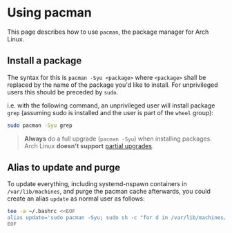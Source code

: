 # Using pacman

This page describes how to use `pacman`, the package manager for Arch Linux.

## Install a package

The syntax for this is `pacman -Syu <package>` where `<package>` shall be replaced by the name of the package you'd like to install.
For unprivileged users this should be preceded by `sudo`.

i.e. with the following command, an unprivileged user will install package `grep` (assuming sudo is installed and the user is part of the `wheel` group):

```bash
sudo pacman -Syu grep
```

> **Always** do a full upgrade (`pacman -Syu`) when installing packages. Arch Linux **doesn't support** [partial upgrades].

## Alias to update and purge

To update everything, including systemd-nspawn containers in `/var/lib/machines`, and purge the pacman cache afterwards, you could create an alias `update` as normal user as follows:

```bash
tee -a ~/.bashrc <<EOF
alias update='sudo pacman -Syu; sudo sh -c "for d in /var/lib/machines/*/; do echo \$d; pacman -Syur \$d; done"; paccache -vrk 2'
EOF
```

[partial upgrades]: https://wiki.archlinux.org/index.php/System_maintenance#Partial_upgrades_are_unsupported
